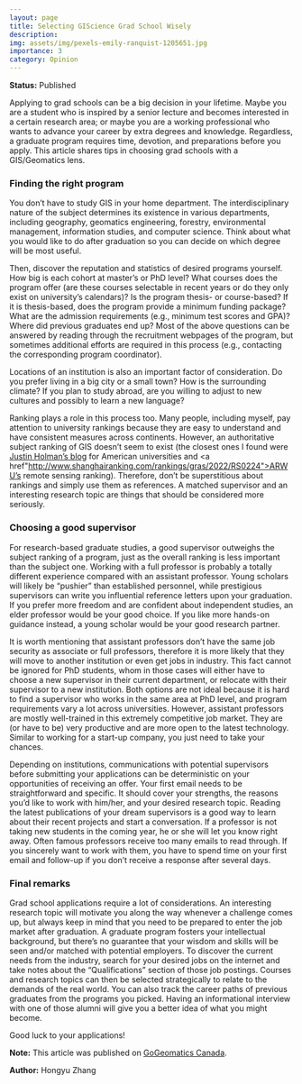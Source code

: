 ```yaml
---
layout: page
title: Selecting GIScience Grad School Wisely
description: 
img: assets/img/pexels-emily-ranquist-1205651.jpg
importance: 3
category: Opinion
---
```


<b>Status:</b> Published 

Applying to grad schools can be a big decision in your lifetime. Maybe you are a student who is inspired by a senior lecture and becomes interested in a certain research area; or maybe you are a working professional who wants to advance your career by extra degrees and knowledge. Regardless, a graduate program requires time, devotion, and preparations before you apply. This article shares tips in choosing grad schools with a GIS/Geomatics lens. 

<h3>Finding the right program</h3>
You don’t have to study GIS in your home department. The interdisciplinary nature of the subject determines its existence in various departments, including geography, geomatics engineering, forestry, environmental management, information studies, and computer science. Think about what you would like to do after graduation so you can decide on which degree will be most useful. 

Then, discover the reputation and statistics of desired programs yourself. How big is each cohort at master’s or PhD level? What courses does the program offer (are these courses selectable in recent years or do they only exist on university’s calendars)? Is the program thesis- or course-based? If it is thesis-based, does the program provide a minimum funding package? What are the admission requirements (e.g., minimum test scores and GPA)? Where did previous graduates end up? Most of the above questions can be answered by reading through the recruitment webpages of the program, but sometimes additional efforts are required in this process (e.g., contacting the corresponding program coordinator). 

Locations of an institution is also an important factor of consideration. Do you prefer living in a big city or a small town? How is the surrounding climate? If you plan to study abroad, are you willing to adjust to new cultures and possibly to learn a new language? 

Ranking plays a role in this process too. Many people, including myself, pay attention to university rankings because they are easy to understand and have consistent measures across continents. However, an authoritative subject ranking of GIS doesn’t seem to exist (the closest ones I found were <a href="https://www.justinholman.com/2017/07/27/2017-geography-graduate-program-rankings/">Justin Holman’s blog</a> for American universities and <a href"http://www.shanghairanking.com/rankings/gras/2022/RS0224">ARWU’s remote sensing ranking</a>). Therefore, don’t be superstitious about rankings and simply use them as references. A matched supervisor and an interesting research topic are things that should be considered more seriously.

<h3>Choosing a good supervisor</h3>
For research-based graduate studies, a good supervisor outweighs the subject ranking of a program, just as the overall ranking is less important than the subject one. Working with a full professor is probably a totally different experience compared with an assistant professor. Young scholars will likely be “pushier” than established personnel, while prestigious supervisors can write you influential reference letters upon your graduation. If you prefer more freedom and are confident about independent studies, an elder professor would be your good choice. If you like more hands-on guidance instead, a young scholar would be your good research partner. 

It is worth mentioning that assistant professors don’t have the same job security as associate or full professors, therefore it is more likely that they will move to another institution or even get jobs in industry. This fact cannot be ignored for PhD students, whom in those cases will either have to choose a new supervisor in their current department, or relocate with their supervisor to a new institution. Both options are not ideal because it is hard to find a supervisor who works in the same area at PhD level, and program requirements vary a lot across universities. However, assistant professors are mostly well-trained in this extremely competitive job market. They are (or have to be) very productive and are more open to the latest technology. Similar to working for a start-up company, you just need to take your chances. 

Depending on institutions, communications with potential supervisors before submitting your applications can be deterministic on your opportunities of receiving an offer. Your first email needs to be straightforward and specific. It should cover your strengths, the reasons you’d like to work with him/her, and your desired research topic. Reading the latest publications of your dream supervisors is a good way to learn about their recent projects and start a conversation. If a professor is not taking new students in the coming year, he or she will let you know right away. Often famous professors receive too many emails to read through. If you sincerely want to work with them, you have to spend time on your first email and follow-up if you don’t receive a response after several days. 

<h3>Final remarks</h3>
Grad school applications require a lot of considerations. An interesting research topic will motivate you along the way whenever a challenge comes up, but always keep in mind that you need to be prepared to enter the job market after graduation. A graduate program fosters your intellectual background, but there’s no guarantee that your wisdom and skills will be seen and/or matched with potential employers. To discover the current needs from the industry, search for your desired jobs on the internet and take notes about the “Qualifications” section of those job postings. Courses and research topics can then be selected strategically to relate to the demands of the real world. You can also track the career paths of previous graduates from the programs you picked. Having an informational interview with one of those alumni will give you a better idea of what you might become.  

Good luck to your applications! 

<b>Note:</b> This article was published on <a href="https://gogeomatics.ca/hey-geographers-how-to-pick-the-right-canadian-grad-school-a-geomatics-perspective/">GoGeomatics Canada</a>. 

<b>Author:</b> Hongyu Zhang 
